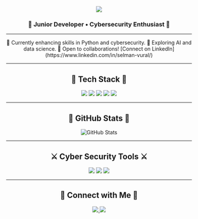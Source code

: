 <h1 align="center">
    <img src="https://readme-typing-svg.herokuapp.com/?font=Righteous&size=35&center=true&vCenter=true&width=500&height=70&duration=4000&lines=Welcome+to+my+Cyber+Hub;I+am+Selman+Vural" />
</h1>

<h3 align="center">👾 Junior Developer • Cybersecurity Enthusiast 👾</h3>

---

<div align="center">
 🔭 Currently enhancing skills in Python and cybersecurity.  
 🌱 Exploring AI and data science.  
 🤝 Open to collaborations! [Connect on LinkedIn](https://www.linkedin.com/in/selman-vural/)

</div>

---

<h2 align="center">🔹 Tech Stack 🔹</h2>
<p align="center">
 <img src="https://img.shields.io/badge/Python-14354C?style=for-the-badge&logo=python&logoColor=white"/>
 <img src="https://img.shields.io/badge/Linux-FCC624?style=for-the-badge&logo=linux&logoColor=black" />
 <img src="https://img.shields.io/badge/HTML5-E34F26?style=for-the-badge&logo=html5&logoColor=white" />
 <img src="https://img.shields.io/badge/SQL%20Server-CC2927?style=for-the-badge&logo=microsoft-sql-server&logoColor=white" />
 <img src="https://img.shields.io/badge/Unity-100000?style=for-the-badge&logo=unity&logoColor=white" />
</p>

---

<h2 align="center">🚀 GitHub Stats 🚀</h2>
<div align="center">
  <img src="https://github-readme-stats.vercel.app/api?username=s3loc&show_icons=true&theme=radical" alt="GitHub Stats" />
</div>

---

<h2 align="center">⚔️ Cyber Security Tools ⚔️</h2>
<div align="center">
  <img src="https://img.shields.io/badge/Nmap-005571?style=for-the-badge&logo=nmap&logoColor=white" />
  <img src="https://img.shields.io/badge/Wireshark-1679A7?style=for-the-badge&logo=wireshark&logoColor=white" />
  <img src="https://img.shields.io/badge/Burpsuite-FF5733?style=for-the-badge&logo=burpsuite&logoColor=white" />
</div>

---

<h2 align="center">💬 Connect with Me 💬</h2>
<p align="center">
    <a href="https://www.linkedin.com/in/selman-vural/" target="_blank">
        <img src="https://img.shields.io/badge/LinkedIn-0077B5?style=for-the-badge&logo=linkedin&logoColor=white" />
    </a>
    <a href="mailto:vuralselman00@gmail.com">
        <img src="https://img.shields.io/badge/Gmail-D14836?style=for-the-badge&logo=gmail&logoColor=white" />
    </a>
</p>
